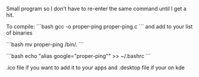 Small program so I don't have to re-enter the same command until I get a hit.

To compile:
´´´bash
gcc -o proper-ping proper-ping.c
´´´
and add to your list of binaries

´´´bash
mv proper-ping /bin/.
´´´

´´´bash
echo "alias google="proper-ping"" >> ~/.bashrc
´´´

.ico file if you want to add it to your apps and .desktop file if your on kde
